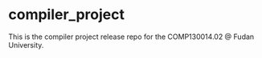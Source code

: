 # compiler_project
This is the compiler project release repo for the COMP130014.02 @ Fudan University.
